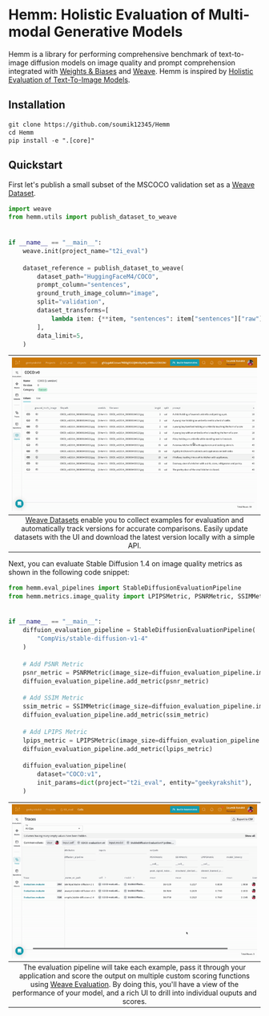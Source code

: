 # Hemm: Holistic Evaluation of Multi-modal Generative Models

Hemm is a library for performing comprehensive benchmark of text-to-image diffusion models on image quality and prompt comprehension integrated with [Weights & Biases](https://wandb.ai/site) and [Weave](https://wandb.github.io/weave/). Hemm is inspired by [Holistic Evaluation of Text-To-Image Models](https://crfm.stanford.edu/helm/heim/v1.0.0/).

## Installation

```shell
git clone https://github.com/soumik12345/Hemm
cd Hemm
pip install -e ".[core]"
```

## Quickstart

First let's publish a small subset of the MSCOCO validation set as a [Weave Dataset](https://wandb.github.io/weave/guides/core-types/datasets/).

```python
import weave
from hemm.utils import publish_dataset_to_weave


if __name__ == "__main__":
    weave.init(project_name="t2i_eval")

    dataset_reference = publish_dataset_to_weave(
        dataset_path="HuggingFaceM4/COCO",
        prompt_column="sentences",
        ground_truth_image_column="image",
        split="validation",
        dataset_transforms=[
            lambda item: {**item, "sentences": item["sentences"]["raw"]}
        ],
        data_limit=5,
    )
```

| ![](./docs/assets/weave_dataset.gif) | 
|:--:| 
| [Weave Datasets](https://wandb.github.io/weave/guides/core-types/datasets/) enable you to collect examples for evaluation and automatically track versions for accurate comparisons. Easily update datasets with the UI and download the latest version locally with a simple API. |

Next, you can evaluate Stable Diffusion 1.4 on image quality metrics as shown in the following code snippet:

```python
from hemm.eval_pipelines import StableDiffusionEvaluationPipeline
from hemm.metrics.image_quality import LPIPSMetric, PSNRMetric, SSIMMetric


if __name__ == "__main__":
    diffuion_evaluation_pipeline = StableDiffusionEvaluationPipeline(
        "CompVis/stable-diffusion-v1-4"
    )

    # Add PSNR Metric
    psnr_metric = PSNRMetric(image_size=diffuion_evaluation_pipeline.image_size)
    diffuion_evaluation_pipeline.add_metric(psnr_metric)

    # Add SSIM Metric
    ssim_metric = SSIMMetric(image_size=diffuion_evaluation_pipeline.image_size)
    diffuion_evaluation_pipeline.add_metric(ssim_metric)
    
    # Add LPIPS Metric
    lpips_metric = LPIPSMetric(image_size=diffuion_evaluation_pipeline.image_size)
    diffuion_evaluation_pipeline.add_metric(lpips_metric)

    diffuion_evaluation_pipeline(
        dataset="COCO:v1",
        init_params=dict(project="t2i_eval", entity="geekyrakshit"),
    )
```

| ![](./docs/assets/weave_leaderboard.gif) | 
|:--:| 
| The evaluation pipeline will take each example, pass it through your application and score the output on multiple custom scoring functions using [Weave Evaluation](https://wandb.github.io/weave/guides/core-types/evaluations). By doing this, you'll have a view of the performance of your model, and a rich UI to drill into individual ouputs and scores. |